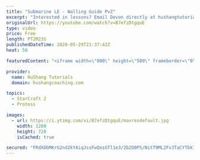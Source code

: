 ```yaml
---
title: "Submarine LE - Walling Guide PvZ"
excerpt: "Interested in lessons? Email Devon directly at hushangtutorials@outlook.com ------------------------------------------------------------------------------------------------------- Want to support HuShang Tutorials directly? Patreon is a website where you can contribute a monthly donation that will help"
originalUrl: https://youtube.com/watch?v=B7efzDtgquE
type: video
price: Free
length: PT2M23S
publishedDateTime: 2020-05-29T21:37:42Z
heat: 50

featuredContent: "<iframe width=\"800\" height=\"500\" frameborder=\"0\" src=\"https://www.youtube.com/embed/B7efzDtgquE\" allow=\"accelerometer; autoplay; encrypted-media; gyroscope; picture-in-picture\" allowfullscreen></iframe>"

provider:
  name: HuShang Tutorials
  domain: hushangcoaching.com

topics:
  - StarCraft 2
  - Protoss

images:
  - url: https://i.ytimg.com/vi/B7efzDtgquE/maxresdefault.jpg
    width: 1280
    height: 720
    isCached: true

secured: "FRdXObMKrG2nd2kYAiqJssFwQxsGTl1e3/2b2D0PS/NitT9ML2FvJTaCYTbk7DPGWch7L+4esP/OHnyTJ77e513777w3C81V0G4cGOBWhYaQS68w8DzPF9Wj/i2tu6Dc8ZhLdh7C4gaERzNmw3EKwnv6Wc/TFCLGH/+EXYliZaYP0Dy8IcTpKuJ8p/FaF6haF6wZ4xwPOlkil4c9Mfi2vLOfHnaRN37k3G1yS/9vYhUV++quStsQRJ3EsYiECyvhRdNe8Erwn9tCswFCjvZ3uipXk0OL4VMx6uYEnuBEYs2dRDYVrLgHPZern+SVHLGCc3vkHBI4PYhYp8kAPu1Z7jQit5ps/7jr/AD5AFbAx4cjZFIhOdQwt9Bu2QdWgn8gLSHHnoRR6vbyg2Ucs3CKs0ILfKJkrtA61WAkzy4jNjw=;5uzh33dNHSIR/Yqevtcx8Q=="
---
```


